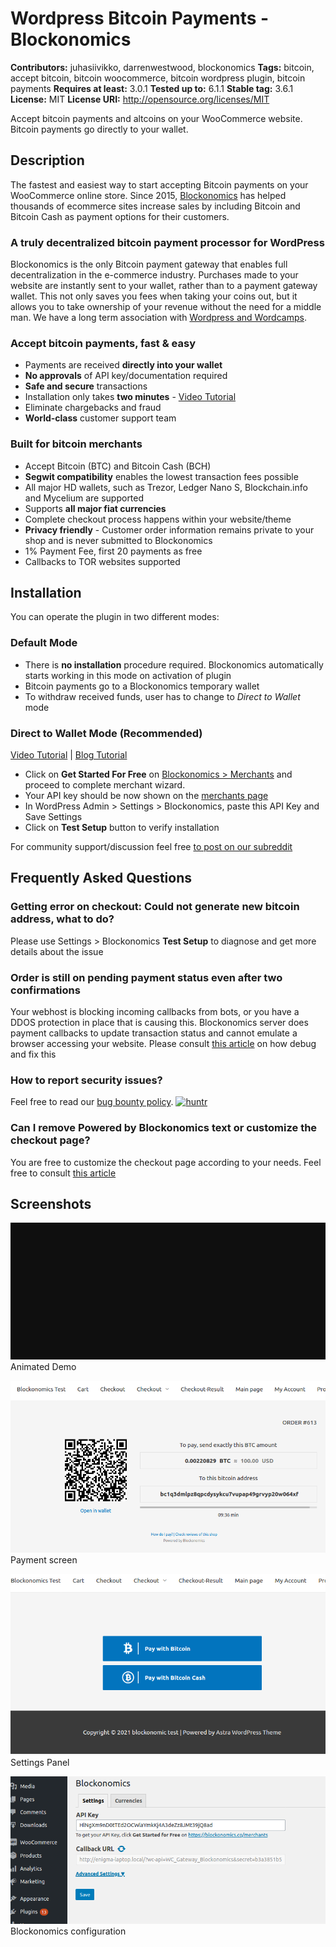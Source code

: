 # Wordpress Bitcoin Payments - Blockonomics # 
**Contributors:** juhasiivikko, darrenwestwood, blockonomics
**Tags:** bitcoin, accept bitcoin, bitcoin woocommerce, bitcoin wordpress plugin, bitcoin payments 
**Requires at least:** 3.0.1 
**Tested up to:** 6.1.1
**Stable tag:** 3.6.1
**License:** MIT 
**License URI:** http://opensource.org/licenses/MIT 

Accept bitcoin payments and altcoins on your WooCommerce website. Bitcoin payments go directly to your wallet. 

## Description ## 

The fastest and easiest way to start accepting Bitcoin payments on your WooCommerce online store. Since 2015, [Blockonomics](https://www.blockonomics.co/merchants?utm_source=wordpress) has helped thousands of ecommerce sites increase sales by including Bitcoin and Bitcoin Cash as payment options for their customers. 

### A truly decentralized bitcoin payment processor for WordPress ### 

Blockonomics is the only Bitcoin payment gateway that enables full decentralization in the e-commerce industry. Purchases made to your website are instantly sent to your wallet, rather than to a payment gateway wallet. This not only saves you fees when taking your coins out, but it allows you to take ownership of your revenue without the need for a middle man. We have a long term association with [Wordpress and Wordcamps](https://insights.blockonomics.co/blockonomics-loves-wordcamps/).


### Accept bitcoin payments, fast & easy ### 
- Payments are received **directly into your wallet** 
- **No approvals** of API key/documentation required 
- **Safe and secure** transactions 
- Installation only takes **two minutes** - [Video Tutorial](https://www.youtube.com/watch?v=nFKzzMgdBpQ)  
- Eliminate chargebacks and fraud 
- **World-class** customer support team 

### Built for bitcoin merchants ### 
- Accept Bitcoin (BTC) and Bitcoin Cash (BCH)
- **Segwit compatibility** enables the lowest transaction fees possible 
- All major HD wallets, such as Trezor, Ledger Nano S, Blockchain.info and Mycelium are supported 
- Supports **all major fiat currencies** 
- Complete checkout process happens within your website/theme
- **Privacy friendly** - Customer order information remains private to your shop and is never submitted to Blockonomics
- 1% Payment Fee, first 20 payments as free 
- Callbacks to TOR websites supported

## Installation ## 

You can operate the plugin in two different modes:  

### Default Mode  ###
- There is **no installation** procedure required. Blockonomics automatically starts working in this mode on activation of plugin 
- Bitcoin payments go to a Blockonomics temporary wallet   
- To withdraw received funds, user has to change to *Direct to Wallet* mode

### Direct to Wallet Mode (Recommended)  ### 
[Video Tutorial](https://www.youtube.com/watch?v=lNFBAk2x6ns) | [Blog Tutorial](https://blog.blockonomics.co/how-to-accept-bitcoin-payments-on-woocommerce-using-blockonomics-f18661819a62)  
 
- Click on **Get Started For Free** on [Blockonomics > Merchants](https://www.blockonomics.co/merchants) and proceed to complete merchant wizard. 
- Your API key should be now shown on the [merchants page](https://www.blockonomics.co/merchants)   
- In WordPress Admin > Settings > Blockonomics, paste this API Key and Save Settings 
- Click on **Test Setup** button to verify installation  

For community support/discussion feel free [to post on our subreddit](https://www.reddit.com/r/blockonomics/)

## Frequently Asked Questions ## 

### Getting error on checkout: Could not generate new bitcoin address, what to do? ### 
Please use Settings > Blockonomics **Test Setup** to diagnose and get more
details about the issue

### Order is still on pending payment status even after two confirmations  ### 
Your webhost is blocking incoming callbacks from bots, or you have a DDOS protection in place that is causing this. Blockonomics server does payment callbacks to update transaction status and cannot emulate a browser accessing your website. Please consult [this article](http://help.blockonomics.co/solution/articles/33000219539-order-status-not-changing-ddos-protection) on how debug and fix this

### How to report security issues? ### 
Feel free to read our [bug bounty policy](https://help.blockonomics.co/support/solutions/articles/33000256692-bug-bounty-program). 
[![huntr](https://cdn.huntr.dev/huntr_security_badge_mono.svg)](https://huntr.dev)

### Can I remove Powered by Blockonomics text or customize the checkout page? ### 
You are free to customize the checkout page according to your needs. Feel free to consult [this article](http://help.blockonomics.co/support/solutions/articles/33000243991-how-to-customize-the-checkout-page-)

## Screenshots ## 

![](assets-wp-repo/screenshot-1.gif)     
Animated Demo

![](assets-wp-repo/screenshot-2.png)     
Payment screen 

![](assets-wp-repo/screenshot-3.png)     
Settings Panel   

![](assets-wp-repo/screenshot-4.png)   
Blockonomics configuration
 
